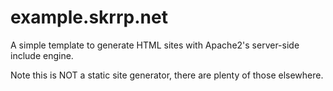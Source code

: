 # example.skrrp.net

A simple template to generate HTML sites with Apache2's server-side include engine.

Note this is NOT a static site generator, there are plenty of those elsewhere.
